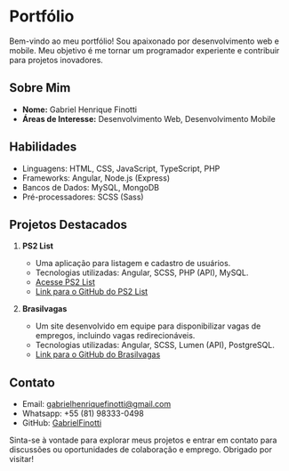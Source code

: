 # Portfólio

Bem-vindo ao meu portfólio! Sou apaixonado por desenvolvimento web e mobile. Meu objetivo é me tornar um programador experiente e contribuir para projetos inovadores.

## Sobre Mim

- **Nome:** Gabriel Henrique Finotti
- **Áreas de Interesse:** Desenvolvimento Web, Desenvolvimento Mobile

## Habilidades

- Linguagens: HTML, CSS, JavaScript, TypeScript, PHP
- Frameworks: Angular, Node.js (Express)
- Bancos de Dados: MySQL, MongoDB
- Pré-processadores: SCSS (Sass)

## Projetos Destacados

1. **PS2 List**
   - Uma aplicação para listagem e cadastro de usuários.
   - Tecnologias utilizadas: Angular, SCSS, PHP (API), MySQL.
   - [Acesse PS2 List](https://ps2list.netlify.app)
   - [Link para o GitHub do PS2 List](https://github.com/GabrielFinotti/PS2List)

2. **Brasilvagas**
   - Um site desenvolvido em equipe para disponibilizar vagas de empregos, incluindo vagas redirecionáveis.
   - Tecnologias utilizadas: Angular, SCSS, Lumen (API), PostgreSQL.
   - [Link para o GitHub do Brasilvagas](https://github.com/GabrielFinotti/BrasilVagas-Frontend)

## Contato

- Email: gabrielhenriquefinotti@gmail.com
- Whatsapp: +55 (81) 98333-0498
- GitHub: [GabrielFinotti](https://github.com/GabrielFinotti)

Sinta-se à vontade para explorar meus projetos e entrar em contato para discussões ou oportunidades de colaboração e emprego. Obrigado por visitar!
